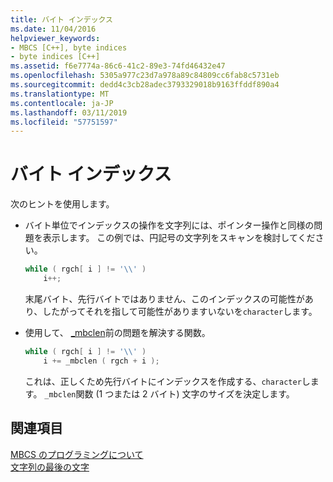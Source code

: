 ```yaml
---
title: バイト インデックス
ms.date: 11/04/2016
helpviewer_keywords:
- MBCS [C++], byte indices
- byte indices [C++]
ms.assetid: f6e7774a-86c6-41c2-89e3-74fd46432e47
ms.openlocfilehash: 5305a977c23d7a978a89c84809cc6fab8c5731eb
ms.sourcegitcommit: dedd4c3cb28adec3793329018b9163ffddf890a4
ms.translationtype: MT
ms.contentlocale: ja-JP
ms.lasthandoff: 03/11/2019
ms.locfileid: "57751597"
---
```

# <a name="byte-indices"></a>バイト インデックス

次のヒントを使用します。

- バイト単位でインデックスの操作を文字列には、ポインター操作と同様の問題を表示します。 この例では、円記号の文字列をスキャンを検討してください。

    ```cpp
    while ( rgch[ i ] != '\\' )
        i++;
    ```

   末尾バイト、先行バイトではありません、このインデックスの可能性があり、したがってそれを指して可能性がありますいないを`character`します。

- 使用して、 [_mbclen](../c-runtime-library/reference/mbclen-mblen-mblen-l.md)前の問題を解決する関数。

    ```cpp
    while ( rgch[ i ] != '\\' )
        i += _mbclen ( rgch + i );
    ```

   これは、正しくため先行バイトにインデックスを作成する、`character`します。 `_mbclen`関数 (1 つまたは 2 バイト) 文字のサイズを決定します。

## <a name="see-also"></a>関連項目

[MBCS のプログラミングについて](../text/mbcs-programming-tips.md)<br/>
[文字列の最後の文字](../text/last-character-in-a-string.md)
